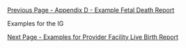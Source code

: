 [Previous Page - Appendix D - Example Fetal Death Report](appendix_d_-_example_fetal_death_report.html)

Examples for the IG

[Next Page - Examples for Provider Facility Live Birth Report](examples_for_provider_facility_live_birth_report.html)